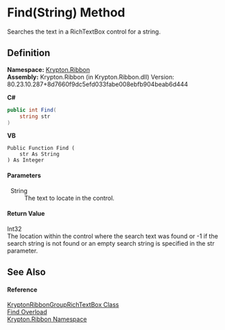 # Find(String) Method


Searches the text in a RichTextBox control for a string.



## Definition
**Namespace:** <a href="1e9bc734-cff9-e9b8-f013-94cdac669794.md">Krypton.Ribbon</a>  
**Assembly:** Krypton.Ribbon (in Krypton.Ribbon.dll) Version: 80.23.10.287+8d7660f9dc5efd033fabe008ebfb904beab6d444

**C#**
``` C#
public int Find(
	string str
)
```
**VB**
``` VB
Public Function Find ( 
	str As String
) As Integer
```



#### Parameters
<dl><dt>  String</dt><dd>The text to locate in the control.</dd></dl>

#### Return Value
Int32  
The location within the control where the search text was found or -1 if the search string is not found or an empty search string is specified in the str parameter.

## See Also


#### Reference
<a href="405a46a1-72b8-c818-b203-0b62cf064e57.md">KryptonRibbonGroupRichTextBox Class</a>  
<a href="028d4bfe-ef5f-7356-8cc5-9aa036db8c4e.md">Find Overload</a>  
<a href="1e9bc734-cff9-e9b8-f013-94cdac669794.md">Krypton.Ribbon Namespace</a>  
